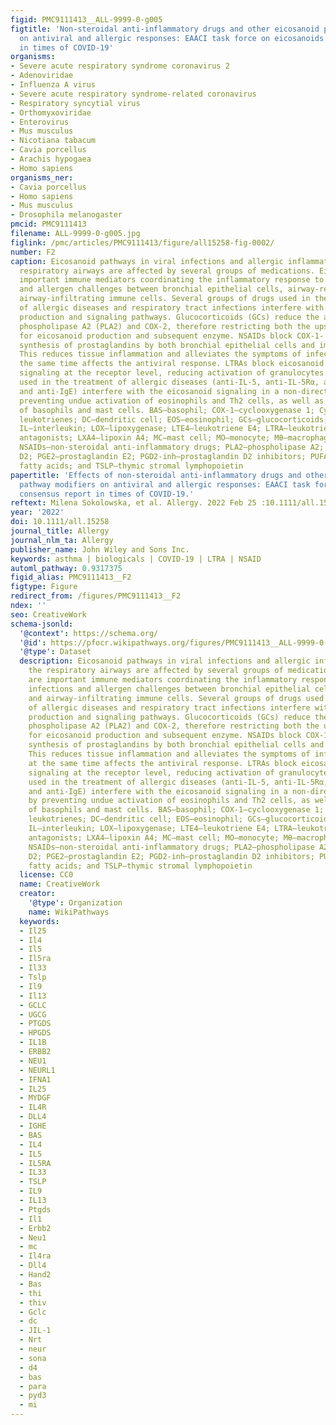 ```yaml
---
figid: PMC9111413__ALL-9999-0-g005
figtitle: 'Non‐steroidal anti‐inflammatory drugs and other eicosanoid pathway modifiers
  on antiviral and allergic responses: EAACI task force on eicosanoids consensus report
  in times of COVID‐19'
organisms:
- Severe acute respiratory syndrome coronavirus 2
- Adenoviridae
- Influenza A virus
- Severe acute respiratory syndrome-related coronavirus
- Respiratory syncytial virus
- Orthomyxoviridae
- Enterovirus
- Mus musculus
- Nicotiana tabacum
- Cavia porcellus
- Arachis hypogaea
- Homo sapiens
organisms_ner:
- Cavia porcellus
- Homo sapiens
- Mus musculus
- Drosophila melanogaster
pmcid: PMC9111413
filename: ALL-9999-0-g005.jpg
figlink: /pmc/articles/PMC9111413/figure/all15258-fig-0002/
number: F2
caption: Eicosanoid pathways in viral infections and allergic inflammation of the
  respiratory airways are affected by several groups of medications. Eicosanoids are
  important immune mediators coordinating the inflammatory response to viral infections
  and allergen challenges between bronchial epithelial cells, airway‐resident and
  airway‐infiltrating immune cells. Several groups of drugs used in the treatment
  of allergic diseases and respiratory tract infections interfere with eicosanoid
  production and signaling pathways. Glucocorticoids (GCs) reduce the activity of
  phospholipase A2 (PLA2) and COX‐2, therefore restricting both the upstream substrate
  for eicosanoid production and subsequent enzyme. NSAIDs block COX‐1‐ and COX‐2‐mediated
  synthesis of prostaglandins by both bronchial epithelial cells and immune cells.
  This reduces tissue inflammation and alleviates the symptoms of infection, but at
  the same time affects the antiviral response. LTRAs block eicosanoid leukotriene
  signaling at the receptor level, reducing activation of granulocytes. Biologicals
  used in the treatment of allergic diseases (anti‐IL‐5, anti‐IL‐5Rα, anti‐IL‐4Rα,
  and anti‐IgE) interfere with the eicosanoid signaling in a non‐direct manner, by
  preventing undue activation of eosinophils and Th2 cells, as well as degranulation
  of basophils and mast cells. BAS—basophil; COX‐1—cyclooxygenase 1; CysLTs—cysteinyl
  leukotrienes; DC—dendritic cell; EOS—eosinophil; GCs—glucocorticoids; IFN—interferon;
  IL—interleukin; LOX—lipoxygenase; LTE4—leukotriene E4; LTRA—leukotriene receptor
  antagonists; LXA4—lipoxin A4; MC—mast cell; MO—monocyte; Mθ—macrophage; NEU—neutrophil;
  NSAIDs—non‐steroidal anti‐inflammatory drugs; PLA2—phospholipase A2; PGD2—prostaglandin
  D2; PGE2—prostaglandin E2; PGD2‐inh—prostaglandin D2 inhibitors; PUFA—polyunsaturated
  fatty acids; and TSLP—thymic stromal lymphopoietin
papertitle: 'Effects of non‐steroidal anti‐inflammatory drugs and other eicosanoid
  pathway modifiers on antiviral and allergic responses: EAACI task force on eicosanoids
  consensus report in times of COVID‐19.'
reftext: Milena Sokolowska, et al. Allergy. 2022 Feb 25 :10.1111/all.15258.
year: '2022'
doi: 10.1111/all.15258
journal_title: Allergy
journal_nlm_ta: Allergy
publisher_name: John Wiley and Sons Inc.
keywords: asthma | biologicals | COVID‐19 | LTRA | NSAID
automl_pathway: 0.9317375
figid_alias: PMC9111413__F2
figtype: Figure
redirect_from: /figures/PMC9111413__F2
ndex: ''
seo: CreativeWork
schema-jsonld:
  '@context': https://schema.org/
  '@id': https://pfocr.wikipathways.org/figures/PMC9111413__ALL-9999-0-g005.html
  '@type': Dataset
  description: Eicosanoid pathways in viral infections and allergic inflammation of
    the respiratory airways are affected by several groups of medications. Eicosanoids
    are important immune mediators coordinating the inflammatory response to viral
    infections and allergen challenges between bronchial epithelial cells, airway‐resident
    and airway‐infiltrating immune cells. Several groups of drugs used in the treatment
    of allergic diseases and respiratory tract infections interfere with eicosanoid
    production and signaling pathways. Glucocorticoids (GCs) reduce the activity of
    phospholipase A2 (PLA2) and COX‐2, therefore restricting both the upstream substrate
    for eicosanoid production and subsequent enzyme. NSAIDs block COX‐1‐ and COX‐2‐mediated
    synthesis of prostaglandins by both bronchial epithelial cells and immune cells.
    This reduces tissue inflammation and alleviates the symptoms of infection, but
    at the same time affects the antiviral response. LTRAs block eicosanoid leukotriene
    signaling at the receptor level, reducing activation of granulocytes. Biologicals
    used in the treatment of allergic diseases (anti‐IL‐5, anti‐IL‐5Rα, anti‐IL‐4Rα,
    and anti‐IgE) interfere with the eicosanoid signaling in a non‐direct manner,
    by preventing undue activation of eosinophils and Th2 cells, as well as degranulation
    of basophils and mast cells. BAS—basophil; COX‐1—cyclooxygenase 1; CysLTs—cysteinyl
    leukotrienes; DC—dendritic cell; EOS—eosinophil; GCs—glucocorticoids; IFN—interferon;
    IL—interleukin; LOX—lipoxygenase; LTE4—leukotriene E4; LTRA—leukotriene receptor
    antagonists; LXA4—lipoxin A4; MC—mast cell; MO—monocyte; Mθ—macrophage; NEU—neutrophil;
    NSAIDs—non‐steroidal anti‐inflammatory drugs; PLA2—phospholipase A2; PGD2—prostaglandin
    D2; PGE2—prostaglandin E2; PGD2‐inh—prostaglandin D2 inhibitors; PUFA—polyunsaturated
    fatty acids; and TSLP—thymic stromal lymphopoietin
  license: CC0
  name: CreativeWork
  creator:
    '@type': Organization
    name: WikiPathways
  keywords:
  - Il25
  - Il4
  - Il5
  - Il5ra
  - Il33
  - Tslp
  - Il9
  - Il13
  - GCLC
  - UGCG
  - PTGDS
  - HPGDS
  - IL1B
  - ERBB2
  - NEU1
  - NEURL1
  - IFNA1
  - IL25
  - MYDGF
  - IL4R
  - DLL4
  - IGHE
  - BAS
  - IL4
  - IL5
  - IL5RA
  - IL33
  - TSLP
  - IL9
  - IL13
  - Ptgds
  - Il1
  - Erbb2
  - Neu1
  - mc
  - Il4ra
  - Dll4
  - Hand2
  - Bas
  - thi
  - thiv
  - Gclc
  - dc
  - JIL-1
  - Nrt
  - neur
  - sona
  - d4
  - bas
  - para
  - pyd3
  - mi
---
```

